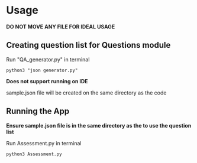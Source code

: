# Usage
**DO NOT MOVE ANY FILE FOR IDEAL USAGE**

## Creating question list for Questions module
Run "QA_generator.py" in terminal

```
python3 "json generator.py"
```
**Does not support running on IDE**

sample.json file will be created on the same directory as the code

## Running the App
**Ensure sample.json file is in the same directory as the to use the question list**

Run Assessment.py in terminal

```
python3 Assessment.py
```
